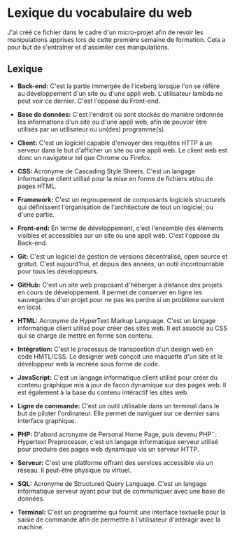 # Lexique du vocabulaire du web

J'ai créé ce fichier dans le cadre d'un micro-projet afin de revoir les manipulations apprises lors de cette première semaine de formation. Cela a pour but de s'entraîner et d'assimiler ces manipulations.

## Lexique

* **Back-end:** C'est la partie immergée de l'iceberg lorsque l'on se réfère au développement d'un site ou d'une appli web. L'utilisateur lambda ne peut voir ce dernier. C'est l'opposé du Front-end.

* **Base de données:** C'est l'endroit où sont stockés de manière ordonnée les informations d'un site ou d'une appli web, afin de pouvoir être utilisés par un utilisateur ou un(des) programme(s).

* **Client:** C'est un logiciel capable d'envoyer des requêtes HTTP à un serveur dans le but d'afficher un site ou une appli web. Le client web est donc un navigateur tel que Chrome ou Firefox. 

* **CSS:** Acronyme de Cascading Style Sheets. C'est un langage informatique client utilisé pour la mise en forme de fichiers et/ou de pages HTML.

* **Framework:** C'est un regroupement de composants logiciels structurels qui définissent l'organisation de l'architecture de tout un logiciel, ou d'une partie.

* **Front-end:** En terme de développement, c'est l'ensemble des éléments visibles et accessibles sur un site ou une appli web. C'est l'opposé du Back-end.

* **Git:** C'est un logiciel de gestion de versions décentralisé, open source et gratuit. C'est aujourd'hui, et depuis des années, un outil incontournable pour tous les développeurs.

* **GitHub:** C'est un site web proposant d'héberger à distance des projets en cours de développement. Il permet de conserver en ligne les sauvegardes d'un projet pour ne pas les perdre si un problème survient en local.

* **HTML:** Acronyme de HyperText Markup Language. C'est un langage informatique client utilisé pour créer des sites web. Il est associé au CSS qui se charge de mettre en forme son contenu.

* **Intégration:** C'est le processus de transpostion d'un design web en code HMTL/CSS. Le designer web conçoit une maquette d'un site et le développeur web la recréée sous forme de code.

* **JavaScript:** C'est un langage informatique client utilisé pour créer du contenu graphique mis à jour de facon dynamique sur des pages web. Il est également à la base du contenu intéractif les sites web.

* **Ligne de commande:** C'est un outil utilisable dans un terminal dans le but de piloter l'ordinateur. Elle permet de naviguer sur ce dernier sans interface graphique.

* **PHP:** D'abord acronyme de Personal Home Page, puis devenu PHP¨: Hypertext Preprocessor, c'est un langage informatique serveur utilisé pour produire des pages web dynamique via un serveur HTTP.

* **Serveur:** C'est une platforme offrant des services accessible via un réseau. Il peut-être physique ou virtuel.

* **SQL:** Acronyme de Structured Query Language. C'est un langage informatique serveur ayant pour but de communiquer avec une base de données.

* **Terminal:** C'est un programme qui fournit une interface textuelle pour la saisie de commande afin de permettre à l'utilisateur d'intéragir avec la machine.
